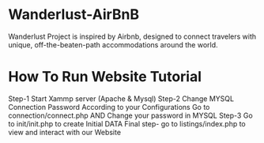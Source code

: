 # Wanderlust-AirBnB
Wanderlust Project is  inspired by Airbnb, designed to connect travelers with unique, off-the-beaten-path accommodations around the world.

# How To Run Website Tutorial
Step-1 Start Xammp server (Apache & Mysql)
Step-2 Change MYSQL Connection Password According to your Configurations
      Go to connection/connect.php AND Change your password in MYSQL
Step-3 Go to init/init.php to create Initial DATA
Final step- go to listings/index.php to view and interact with our Website
